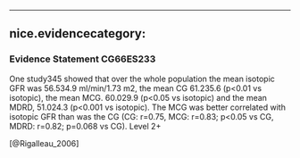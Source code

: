 
---
nice.evidencecategory: 
---

### Evidence Statement CG66ES233
One study345 showed that over the whole population the mean isotopic GFR was
56.534.9 ml/min/1.73 m2, the mean CG 61.235.6 (p<0.01 vs isotopic), the mean MCG.
60.029.9 (p<0.05 vs isotopic) and the mean MDRD, 51.024.3 (p<0.001 vs isotopic). The
MCG was better correlated with isotopic GFR than was the CG (CG: r=0.75, MCG: r=0.83;
p<0.05 vs CG, MDRD: r=0.82; p=0.068 vs CG). Level 2+

[@Rigalleau_2006]

